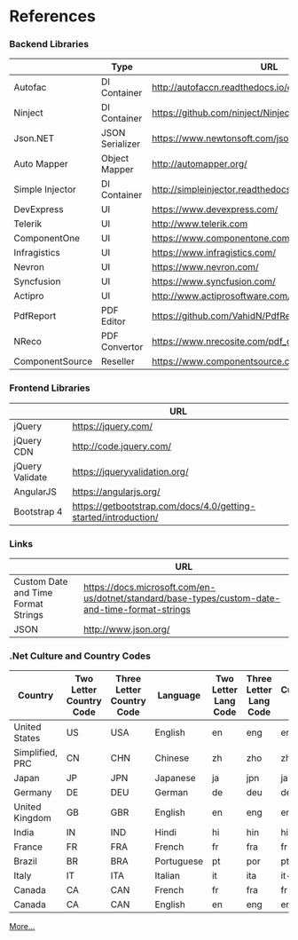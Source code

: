 # References

### Backend Libraries
||Type|URL|
|-----|-----|-----|
|Autofac|DI Container|http://autofaccn.readthedocs.io/en/latest/index.html|
|Ninject|DI Container|https://github.com/ninject/Ninject|
|Json.NET|JSON Serializer|https://www.newtonsoft.com/json|
|Auto Mapper|Object Mapper|http://automapper.org/|
|Simple Injector|DI Container|http://simpleinjector.readthedocs.io/en/latest/index.html|
|DevExpress|UI|https://www.devexpress.com/|
|Telerik|UI|http://www.telerik.com|
|ComponentOne|UI|https://www.componentone.com|
|Infragistics|UI|https://www.infragistics.com/|
|Nevron|UI|https://www.nevron.com/|
|Syncfusion|UI|https://www.syncfusion.com/|
|Actipro|UI|http://www.actiprosoftware.com/|
|PdfReport|PDF Editor|https://github.com/VahidN/PdfReport|
|NReco|PDF Convertor|https://www.nrecosite.com/pdf_generator_net.aspx|
|ComponentSource|Reseller|https://www.componentsource.com/|

### Frontend Libraries
||URL|
|-----|-----|
|jQuery|https://jquery.com/|
|jQuery CDN|http://code.jquery.com/|
|jQuery Validate|https://jqueryvalidation.org/|
|AngularJS|https://angularjs.org/|
|Bootstrap 4|https://getbootstrap.com/docs/4.0/getting-started/introduction/|

### Links
||URL|
|-----|-----|
|Custom Date and Time Format Strings|https://docs.microsoft.com/en-us/dotnet/standard/base-types/custom-date-and-time-format-strings|
|JSON|http://www.json.org/|

### .Net Culture and Country Codes

|Country|Two Letter Country Code|Three Letter Country Code|Language|Two Letter Lang Code|Three Letter Lang Code|CultureInfo Code|
|-------|-----------------------|-------------------------|--------|--------------------|----------------------|----------------|
|United States |US |USA |English |en |eng |en-US| 
|Simplified, PRC |CN |CHN |Chinese |zh |zho |zh-CN| 
|Japan |JP |JPN |Japanese |ja |jpn |ja-JP| 
|Germany |DE |DEU |German |de |deu |de-DE|
|United Kingdom |GB |GBR |English |en |eng |en-GB|
|India |IN |IND |Hindi |hi |hin |hi-IN| 
|France |FR |FRA |French |fr |fra |fr-FR| 
|Brazil |BR |BRA |Portuguese |pt |por |pt-BR| 
|Italy |IT |ITA |Italian |it |ita |it-IT| 
|Canada |CA |CAN |French |fr |fra |fr-CA| 
|Canada |CA |CAN |English |en |eng |en-CA| 

[More...](https://github.com/s78/References/blob/master/CultureAndCountryCodes.md)
